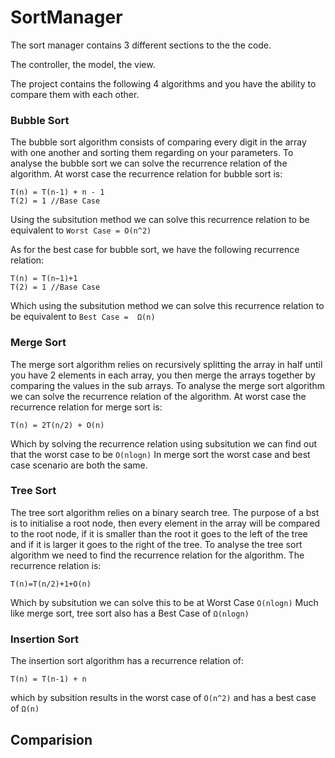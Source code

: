 # SortManager

The sort manager contains 3 different sections to the the code.

The controller, the model, the view.

The project contains the following 4 algorithms and you have the ability to compare them with each other.

### Bubble Sort
The bubble sort algorithm consists of comparing every digit in the array with one another and sorting them regarding on your parameters.
To analyse the bubble sort we can solve the recurrence relation of the algorithm. At worst case the recurrence relation for bubble sort is:
```
T(n) = T(n-1) + n - 1
T(2) = 1 //Base Case
```
Using the subsitution method we can solve this recurrence relation to be equivalent to 
`Worst Case = O(n^2)`

As for the best case for bubble sort, we have the following recurrence relation:
```
T(n) = T(n−1)+1
T(2) = 1 //Base Case
```
Which using the subsitution method we can solve this recurrence relation to be equivalent to `Best Case =  Ω(n)`

### Merge Sort
The merge sort algorithm relies on recursively splitting the array in half until you have 2 elements in each array, you then merge the arrays together by comparing the values in the sub arrays.
To analyse the merge sort algorithm we can solve the recurrence relation of the algorithm. At worst case the recurrence relation for merge sort is:
```
T(n) = 2T(n/2) + O(n)
```
Which by solving the recurrence relation using subsitution we can find out that the worst case to be `O(nlogn)`
In merge sort the worst case and best case scenario are both the same.
### Tree Sort
The tree sort algorithm relies on a binary search tree. The purpose of a bst is to initialise a root node, then every element in the array will be compared to the root node, if it is smaller than the root it goes to the left of the tree and if it is larger it goes to the right of the tree.
To analyse the tree sort algorithm we need to find the recurrence relation for the algorithm. The recurrence relation is:
```
T(n)=T(n/2)+1+O(n)
```
Which by subsitution we can solve this to be at Worst Case `O(nlogn)`
Much like merge sort, tree sort also has a Best Case of `Ω(nlogn)`
### Insertion Sort
The insertion sort algorithm has a recurrence relation of: 
```
T(n) = T(n-1) + n
```
which by subsition results in the worst case of `O(n^2)`
and has a best case of `Ω(n)`

## Comparision

